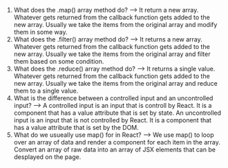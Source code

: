 1. What does the .map() array method do? 
--> It return a new array. Whatever gets returned from the callback function gets added to the new array. Usually we take the items from the original array and modify them in some way. 
2. What does the .filter() array method do?
--> It returns a new array. Whatever gets returned from the callback function gets added to the new array. Usually we take the items from the original array and filter them based on some condition.
3. What does the .reduce() array method do?
--> It returns a single value. Whatever gets returned from the callback function gets added to the new array. Usually we take the items from the original array and reduce them to a single value.
4. What is the difference between a controlled input and an uncontrolled input?
--> A controlled input is an input that is controll by React. It is a component that has a value attribute that is set by state. An uncontrolled input is an input that is not controlled by React. It is a component that has a value attribute that is set by the DOM.
5. What do we usueally use map() for in React?
--> We use map() to loop over an array of data and render a component for each item in the array. Convert an array of raw data into an array of JSX elements that can be desplayed on the page. 